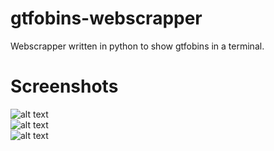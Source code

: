 # gtfobins-webscrapper
Webscrapper written in python to show gtfobins in a terminal.  

# Screenshots
![alt text](https://github.com/0bfxGH0ST/gtfobins-webscrapper/blob/main/screenshots/screenshot1.png)  
![alt text](https://github.com/0bfxGH0ST/gtfobins-webscrapper/blob/main/screenshots/screenshot2.png)  
![alt text](https://github.com/0bfxGH0ST/gtfobins-webscrapper/blob/main/screenshots/screenshot3.png)  
